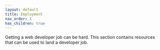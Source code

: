 ```yaml
---
layout: default
title: Employment
nav_order: 1
has_children: true
---
```


Getting a web developer job can be hard. This section contains resources that can be used to land a developer job.